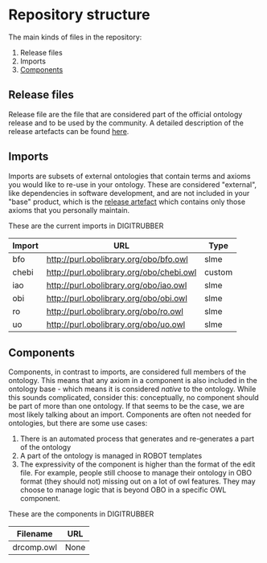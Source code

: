 # Repository structure

The main kinds of files in the repository:

1. Release files
2. Imports
3. [Components](#components)

## Release files
Release file are the file that are considered part of the official ontology release and to be used by the community. A detailed description of the release artefacts can be found [here](https://github.com/INCATools/ontology-development-kit/blob/master/docs/ReleaseArtefacts.md).

## Imports
Imports are subsets of external ontologies that contain terms and axioms you would like to re-use in your ontology. These are considered "external", like dependencies in software development, and are not included in your "base" product, which is the [release artefact](https://github.com/INCATools/ontology-development-kit/blob/master/docs/ReleaseArtefacts.md) which contains only those axioms that you personally maintain.

These are the current imports in DIGITRUBBER

| Import | URL | Type |
| ------ | --- | ---- |
| bfo | http://purl.obolibrary.org/obo/bfo.owl | slme |
| chebi | http://purl.obolibrary.org/obo/chebi.owl | custom |
| iao | http://purl.obolibrary.org/obo/iao.owl | slme |
| obi | http://purl.obolibrary.org/obo/obi.owl | slme |
| ro | http://purl.obolibrary.org/obo/ro.owl | slme |
| uo | http://purl.obolibrary.org/obo/uo.owl | slme |

## Components
Components, in contrast to imports, are considered full members of the ontology. This means that any axiom in a component is also included in the ontology base - which means it is considered _native_ to the ontology. While this sounds complicated, consider this: conceptually, no component should be part of more than one ontology. If that seems to be the case, we are most likely talking about an import. Components are often not needed for ontologies, but there are some use cases:

1. There is an automated process that generates and re-generates a part of the ontology
2. A part of the ontology is managed in ROBOT templates
3. The expressivity of the component is higher than the format of the edit file. For example, people still choose to manage their ontology in OBO format (they should not) missing out on a lot of owl features. They may choose to manage logic that is beyond OBO in a specific OWL component.

These are the components in DIGITRUBBER

| Filename | URL |
| -------- | --- |
| drcomp.owl | None |
